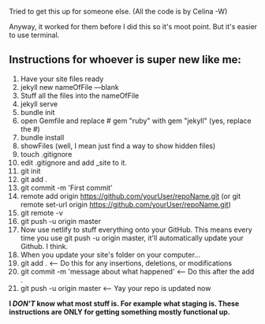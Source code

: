 Tried to get this up for someone else. (All the code is by Celina -W)

Anyway, it worked for them before I did this so it's moot point. But it's easier to use terminal.



## Instructions for whoever is super new like me:

1. Have your site files ready
2. jekyll new nameOfFile —blank
3. Stuff all the files into the nameOfFile
4. jekyll serve
5. bundle init
6. open Gemfile and replace # gem "ruby" with gem "jekyll" (yes, replace the #)
7. bundle install
8. showFiles (well, I mean just find a way to show hidden files)
9. touch .gitignore
10. edit .gitignore and add _site to it.
11. git init
12. git add .
13. git commit -m 'First commit'
14. remote add origin https://github.com/yourUser/repoName.git (or git remote set-url origin https://github.com/yourUser/repoName.git)
15. git remote -v
16. git push -u origin master
17. Now use netlify to stuff everything onto your GitHub. This means every time you use git push -u origin master, it'll automatically update your Github. I think.
18. When you update your site's folder on your computer...
19. git add .  <— Do this for any insertions, deletions, or modifications
20. git commit -m 'message about what happened'   <— Do this after the add .
21. git push -u origin master <— Yay your repo is updated now

**I *DON'T* know what most stuff is. For example what staging is. These instructions are ONLY for getting something mostly functional up.** 
